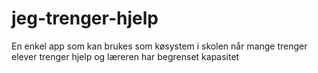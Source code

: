 jeg-trenger-hjelp
=================

En enkel app som kan brukes som køsystem i skolen når mange trenger elever trenger hjelp og læreren har begrenset kapasitet
